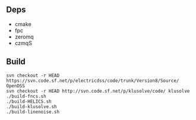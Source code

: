
## Deps

- cmake
- fpc
- zeromq
- czmqS


## Build

```console
svn checkout -r HEAD https://svn.code.sf.net/p/electricdss/code/trunk/Version8/Source/ OpenDSS
svn checkout -r HEAD http://svn.code.sf.net/p/klusolve/code/ klusolve
./build-fncs.sh
./build-HELICS.sh
./build-klusolve.sh
./build-linenoise.sh
```